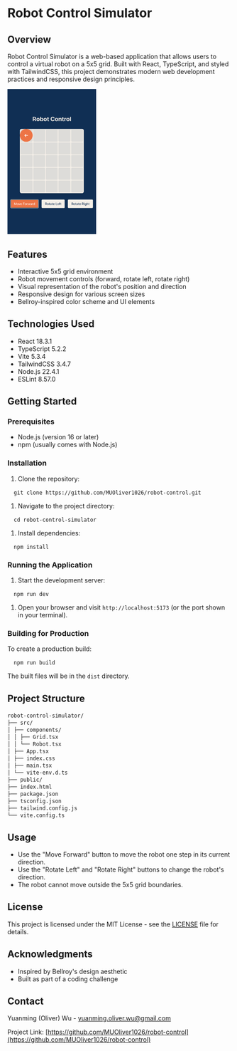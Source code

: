 # Robot Control Simulator

## Overview

Robot Control Simulator is a web-based application that allows users to control a virtual robot on a 5x5 grid. Built with React, TypeScript, and styled with TailwindCSS, this project demonstrates modern web development practices and responsive design principles.

<img src="/public/screenshot.png" width="200">

## Features

- Interactive 5x5 grid environment
- Robot movement controls (forward, rotate left, rotate right)
- Visual representation of the robot's position and direction
- Responsive design for various screen sizes
- Bellroy-inspired color scheme and UI elements

## Technologies Used

- React 18.3.1
- TypeScript 5.2.2
- Vite 5.3.4
- TailwindCSS 3.4.7
- Node.js 22.4.1
- ESLint 8.57.0

## Getting Started

### Prerequisites

- Node.js (version 16 or later)
- npm (usually comes with Node.js)

### Installation

1. Clone the repository:

```
  git clone https://github.com/MUOliver1026/robot-control.git
```

1. Navigate to the project directory:

```
  cd robot-control-simulator
```

1. Install dependencies:

```
  npm install
```

### Running the Application

1. Start the development server:

```
  npm run dev
```

1. Open your browser and visit `http://localhost:5173` (or the port shown in your terminal).

### Building for Production

To create a production build:

```
  npm run build
```

The built files will be in the `dist` directory.

## Project Structure

```
robot-control-simulator/
├── src/
│ ├── components/
│ │ ├── Grid.tsx
│ │ └── Robot.tsx
│ ├── App.tsx
│ ├── index.css
│ ├── main.tsx
│ └── vite-env.d.ts
├── public/
├── index.html
├── package.json
├── tsconfig.json
├── tailwind.config.js
└── vite.config.ts
```

## Usage

- Use the "Move Forward" button to move the robot one step in its current direction.
- Use the "Rotate Left" and "Rotate Right" buttons to change the robot's direction.
- The robot cannot move outside the 5x5 grid boundaries.


## License

This project is licensed under the MIT License - see the [LICENSE]([LICENSE](https://github.com/MUOliver1026/robot-control/blob/main/LICENSE)) file for details.

## Acknowledgments

- Inspired by Bellroy's design aesthetic
- Built as part of a coding challenge

## Contact

Yuanming (Oliver) Wu - yuanming.oliver.wu@gmail.com

Project Link: [https://github.com/MUOliver1026/robot-control](https://github.com/MUOliver1026/robot-control)